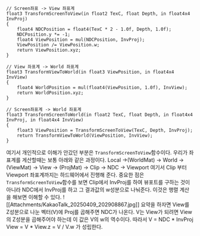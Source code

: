 
```hlsl
// Screen좌표 -> View 좌표계
float3 TransformScreenToView(in float2 TexC, float Depth, in float4x4 InvProj)
{
    float4 NDCPosition = float4(TexC * 2 - 1.0f, Depth, 1.0f);
    NDCPosition.y *= -1;
    float4 ViewPosition = mul(NDCPosition, InvProj);
    ViewPosition /= ViewPosition.w;
    return ViewPosition.xyz;
}

// View 좌표계 -> World 좌표계
float3 TransformViewToWorld(in float3 ViewPosition, in float4x4 InvView)
{
    float4 WorldPosition = mul(float4(ViewPosition, 1.0f), InvView);
    return WorldPosition.xyz;
}

// Screen좌표계 -> World 좌표계
float3 TransformScreenToWorld(in float2 TexC, float Depth, in float4x4 InvProj, in float4x4 InvView)
{
    float3 ViewPosition = TransformScreenToView(TexC, Depth, InvProj);
    return TransformViewToWorld(ViewPosition, InvView);
}
```

여기서 개인적으로 이해가 안갔던 부분은 `TransformScreenToView`함수이다.
우리가 좌표계를 게산할때는 보통 아래와 같은 과정이다.
Local ->(WorldMat) -> World -> (ViewMat) -> View -> (ProjMat) -> Clip -> NDC -> Viewport
여기서 Clip 부터 Viewport 좌표계까지는 하드웨어에서 진행해 준다.
중요한 점은 `TransformScreenToView`함수를 보면 Clip에서 InvProj를 하여 뷰포트를 구하는 것이 아니라 NDC에서 InvProj를 하고 그 결과값의 w성분으로 나눠준다. 이것은 행렬 계산을 해보면 이해할 수 있다.
![[Attachments/KakaoTalk_20250409_202908867.jpg]]
요약을 하자면 View를 Z성분으로 나눈 벡터(V)에 Proj를 곱해주면 NDC가 나온다.
V는 View가 되려면 View의 Z성분을 곱해주어야 하는데 이 값은 V의 w의 역수이다. 따라서 
V = NDC * InvProj
View = V * View.z = V / V.w
가 성립한다.